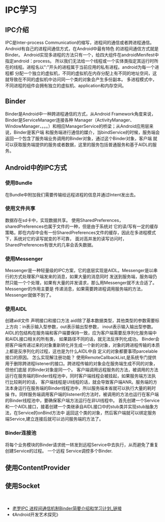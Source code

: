# IPC学习

## IPC介绍
   IPC是Inter-process Communication的缩写，进程间的通信或者跨进程通信。Android有自己的进程间通信方式，在Android中最有特色
的进程间通信方式就是Binder。 Android实现多进程的方法只有一个，给四大组件在androidMenifest中指定android：process。
所以我们无法给一个线程或一个实体类指定其运行时所在的线程。进程名以":"开头的进程属于当前应用的私有进程。android为每一个进程都
分配一个独立的虚拟机，不同的虚拟机在内存分配上有不同的地址空间，这就导致在不同的虚拟机中访问同一个类的对象会产生多份副本。
多进程模式中，不同进程的组件会拥有独立的虚拟机、application和内存空间。

## Binder
   Binder是Android中一种跨进程通信的方式，从Android Framework角度来说，Binder是ServiceManager连接各种
Manager（ActivityManager、WindowManager、。。。）和相应ManagerService的桥梁；从Android应用层来说，Binder是客户端
和服务端进行通信的媒介，当bindService的时候，服务端会返回一个包含了服务端业务调用的Binder对象，通过这个Binder对象，客户端
就可以获取服务端提供的服务或者数据，这里的服务包括普通服务和基于AIDL的服务。

## Android中的IPC方式
### 使用Bundle
  在Bundle中附加我们需要传输给远程进程的信息并通过Intent发出去。

### 使用文件共享
  数据存在sd卡中，实现数据共享。 使用SharedPreferences，sharedPreferences也属于文件的一种，但是由于系统对
它的读/写有一定的缓存策略，即在内存中会有一份SharedPreferences文件的缓存，因此在多进程模式下，系统对它的读写就变的不可靠，
面对高并发的读写访问时，SharedPreferences有很大的几率会丢失数据。

### 使用Messenger
   Messenger是一种轻量级的IPC方案，它的底层实现是AIDL。Messenger是以串行的方式处理客户端发来的消息，如果大量的消息同时
发送到服务端，服务端仍然只能一个个处理，如果有大量的并发请求，那么用Messenger就不太合适了。Messenger的作用主要是
传递消息，如果需要跨进程调用服务端的方法，Messenger就做不到了。

### 使用AIDL
   创建aidl文件 声明接口和接口方法 aidl除了基本数据类型，其他类型的参数需要标上方向：in表示输入型参数，out表示输出型参数，
inout表示输入输出型参数。AIDL的包结构在服务端和客户端要保持一致，应为客户端需要反序列化服务端中和AIDL接口相关的所有类，
如果路径不同的话，就无法反序列化成功。
   Binder会把客户端传递过来的对象重新转化并生成一个新的对象，对象的跨进程传输的本质上都是反序列化的过程，这也是为什么AIDL中自
定义的对象都要事项parcelable接口的原因。
   怎么实现解注册功能？
   使用RemoteCallbackList,是系统专门提供用于删除跨进程listener的接口。跨进程传输的对象会在服务端生成不同的对象，但他们底层
的Binder对象是同一个。
   客户端调用远程服务的方法，被调用的方法运行在服务端的Binder线程池中，同时客户端线程会被挂起，如果服务端方法执行比较耗时的话，
客户端线程是UI线程的话，就会导致客户端ANR。服务端的方法本身运行在服务端的Binder线程池中，所以服务端本省就可以执行大量的耗时操
作。同样服务端调用客户端的listener的方法时，被调用的方法也运行在客户端的Binder线程池中，要确保客户端方法运行在非UI线程中。
   首先创建一个Service和一个AIDL接口，接着创建一个类继承自AIDL接口中的stub类并实现stub抽象方法，在Service的onBind方法中
返回这个类的对象，然后客户端就可以绑定服务端Service,建立连接后就可以访问服务端的方法了。

### Binder连接池
   将每个业务模块的Binder请求统一转发到远程Service中去执行，从而避免了重复创建Service的过程。 一个远程
Service调控多个Binder.

## 使用ContentProvider

## 使用Socket
 ﻿
- [老罗IPC 进程间通信机制Binder简要介绍和学习计划_链接](https://blog.csdn.net/luoshengyang/article/details/6618363)
- 《Android开发艺术探究》